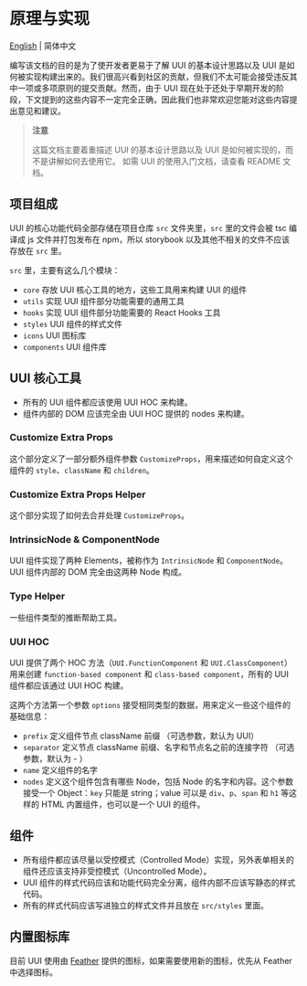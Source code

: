 # 原理与实现

[English](https://github.com/HackPlan/UUI/blob/master/docs/PRINCIPLE.md) | 简体中文

编写该文档的目的是为了使开发者更易于了解 UUI 的基本设计思路以及 UUI 是如何被实现构建出来的。我们很高兴看到社区的贡献，但我们不太可能会接受违反其中一项或多项原则的提交贡献。然而，由于 UUI 现在处于还处于早期开发的阶段，下文提到的这些内容不一定完全正确，因此我们也非常欢迎您能对这些内容提出意见和建议。

> **注意**
>
> 这篇文档主要着重描述 UUI 的基本设计思路以及 UUI 是如何被实现的，而不是讲解如何去使用它。
> 如需 UUI 的使用入门文档，请查看 README 文档。

## 项目组成

UUI 的核心功能代码全部存储在项目仓库 `src` 文件夹里，`src` 里的文件会被 tsc 编译成 js 文件并打包发布在 npm，所以 storybook 以及其他不相关的文件不应该存放在 `src` 里。

`src` 里，主要有这么几个模块：

* `core` 存放 UUI 核心工具的地方，这些工具用来构建 UUI 的组件
* `utils` 实现 UUI 组件部分功能需要的通用工具
* `hooks` 实现 UUI 组件部分功能需要的 React Hooks 工具
* `styles` UUI 组件的样式文件
* `icons` UUI 图标库
* `components` UUI 组件库

## UUI 核心工具

* 所有的 UUI 组件都应该使用 UUI HOC 来构建。
* 组件内部的 DOM 应该完全由 UUI HOC 提供的 nodes 来构建。

### Customize Extra Props

这个部分定义了一部分额外组件参数 `CustomizeProps`，用来描述如何自定义这个组件的 `style`、`className` 和 `children`。

### Customize Extra Props Helper

这个部分实现了如何去合并处理 `CustomizeProps`。

### IntrinsicNode & ComponentNode

UUI 组件实现了两种 Elements，被称作为 `IntrinsicNode` 和 `ComponentNode`。UUI 组件内部的 DOM 完全由这两种 Node 构成。

### Type Helper

一些组件类型的推断帮助工具。

### UUI HOC

UUI 提供了两个 HOC 方法（`UUI.FunctionComponent` 和 `UUI.ClassComponent`）用来创建 `function-based component` 和 `class-based component`，所有的 UUI 组件都应该通过 UUI HOC 构建。

这两个方法第一个参数 `options` 接受相同类型的数据，用来定义一些这个组件的基础信息：

* `prefix` 定义组件节点 className 前缀 （可选参数，默认为 UUI）
* `separator` 定义节点 className 前缀、名字和节点名之前的连接字符 （可选参数，默认为 - ）
* `name` 定义组件的名字
* `nodes` 定义这个组件包含有哪些 Node，包括 Node 的名字和内容。这个参数接受一个 Object：`key` 只能是 string；value 可以是 `div`、`p`、`span` 和 `h1` 等这样的 HTML 内置组件，也可以是一个 UUI 的组件。

## 组件

* 所有组件都应该尽量以受控模式（Controlled Mode）实现，另外表单相关的组件还应该支持非受控模式（Uncontrolled Mode）。
* UUI 组件的样式代码应该和功能代码完全分离，组件内部不应该写静态的样式代码。
* 所有的样式代码应该写进独立的样式文件并且放在 `src/styles` 里面。

## 内置图标库

目前 UUI 使用由 [Feather](https://feathericons.com/) 提供的图标，如果需要使用新的图标，优先从 Feather 中选择图标。


